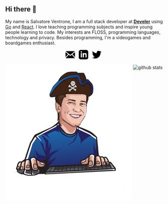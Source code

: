 ## Hi there 👋
My name is Salvatore Ventrone, I am a full stack developer at **[Develer](develer.com)** using [Go](https://golang.org/) and [React](https://reactjs.org/). I love teaching programming subjects and inspire young people learning to code. My interests are FLOSS, programming languages, technology and privacy. Besides programming, I'm a videogames and boardgames enthusiast.

<p align='center'>
<a href="mailto:ventrosky@gmail.com"><img height="30" src="https://raw.githubusercontent.com/ventrosky/ventrosky/master/assets/icon_email.png"></a>&nbsp;&nbsp;
<a href="https://www.linkedin.com/in/salvatore-ventrone/"><img height="30" src="https://raw.githubusercontent.com/ventrosky/ventrosky/master/assets/icon_linkedin.png"></a>&nbsp;&nbsp;
<a href="https://twitter.com/buccaneerdev"><img height="30" src="https://raw.githubusercontent.com/ventrosky/ventrosky/master/assets/icon_twitter.png"></a>&nbsp;&nbsp;
</p>

<p  align="center">
  <img align="left" src="https://raw.githubusercontent.com/ventrosky/ventrosky/master/assets/buccaneerdev.png" />
  <img  src="https://github-readme-stats.vercel.app/api/?username=Ventrosky&show_icons=true&title_color=fffffff&icon_color=000000&text_color=000000" alt="github stats"/></br>
</p>

